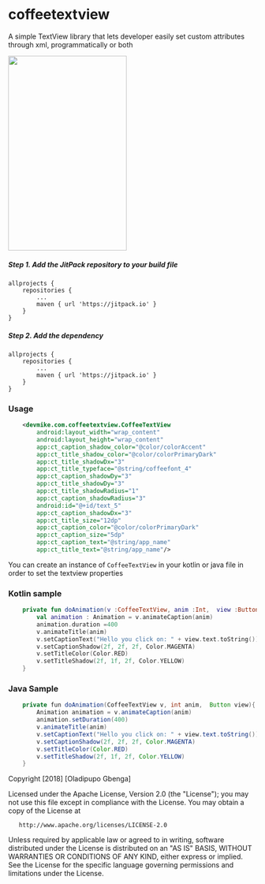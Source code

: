 # coffeetextview
A simple TextView library that lets developer easily set custom attributes through xml, programmatically or both

<img src="https://github.com/devmike01/coffeetextview/blob/master/coffeetextview/sample.gif" width="240" height="395" />

##### Step 1. Add the JitPack repository to your build file 
	allprojects {
		repositories {
			...
			maven { url 'https://jitpack.io' }
		}
	}
  
  ##### Step 2. Add the dependency
  	allprojects {
		repositories {
			...
			maven { url 'https://jitpack.io' }
		}
	}
	
### Usage

```xml
    <devmike.com.coffeetextview.CoffeeTextView
        android:layout_width="wrap_content"
        android:layout_height="wrap_content"
        app:ct_caption_shadow_color="@color/colorAccent"
        app:ct_title_shadow_color="@color/colorPrimaryDark"
        app:ct_title_shadowDx="3"
        app:ct_title_typeface="@string/coffeefont_4"
        app:ct_caption_shadowDy="3"
        app:ct_title_shadowDy="3"
        app:ct_title_shadowRadius="1"
        app:ct_caption_shadowRadius="3"
        android:id="@+id/text_5"
        app:ct_caption_shadowDx="3"
        app:ct_title_size="12dp"
        app:ct_caption_color="@color/colorPrimaryDark"
        app:ct_caption_size="5dp"
        app:ct_caption_text="@string/app_name"
        app:ct_title_text="@string/app_name"/>
```

You can create an instance of `CoffeeTextView` in your kotlin or java file in order to set the textview properties

### Kotlin sample

```kotlin
    private fun doAnimation(v :CoffeeTextView, anim :Int,  view :Button){
        val animation : Animation = v.animateCaption(anim)
        animation.duration =400
        v.animateTitle(anim)
        v.setCaptionText("Hello you click on: " + view.text.toString())
        v.setCaptionShadow(2f, 2f, 2f, Color.MAGENTA)
        v.setTitleColor(Color.RED)
        v.setTitleShadow(2f, 1f, 2f, Color.YELLOW)
    }
```
### Java Sample

```java
    private fun doAnimation(CoffeeTextView v, int anim,  Button view){
        Animation animation = v.animateCaption(anim)
        animation.setDuration(400)
        v.animateTitle(anim)
        v.setCaptionText("Hello you click on: " + view.text.toString())
        v.setCaptionShadow(2f, 2f, 2f, Color.MAGENTA)
        v.setTitleColor(Color.RED)
        v.setTitleShadow(2f, 1f, 2f, Color.YELLOW)
    }
```

 Copyright [2018] [Oladipupo Gbenga]

   Licensed under the Apache License, Version 2.0 (the "License");
   you may not use this file except in compliance with the License.
   You may obtain a copy of the License at

       http://www.apache.org/licenses/LICENSE-2.0

   Unless required by applicable law or agreed to in writing, software
   distributed under the License is distributed on an "AS IS" BASIS,
   WITHOUT WARRANTIES OR CONDITIONS OF ANY KIND, either express or implied.
   See the License for the specific language governing permissions and
limitations under the License.
